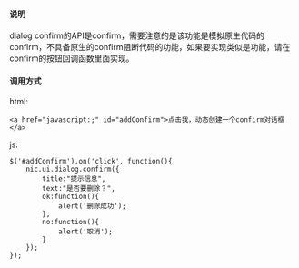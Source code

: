 #### 说明

dialog confirm的API是confirm，需要注意的是该功能是模拟原生代码的confirm，不具备原生的confirm阻断代码的功能，如果要实现类似是功能，请在confirm的按钮回调函数里面实现。

#### 调用方式

html:

	<a href="javascript:;" id="addConfirm">点击我，动态创建一个confirm对话框</a>

js:

	$('#addConfirm').on('click', function(){
		nic.ui.dialog.confirm({
			title:"提示信息",
			text:"是否要删除？",
			ok:function(){
				alert('删除成功');
			},
			no:function(){
				alert('取消');
			}
		});
	});	
